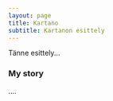```yaml
---
layout: page
title: Kartano
subtitle: Kartanon esittely
---
```


Tänne esittely...

### My story

....
